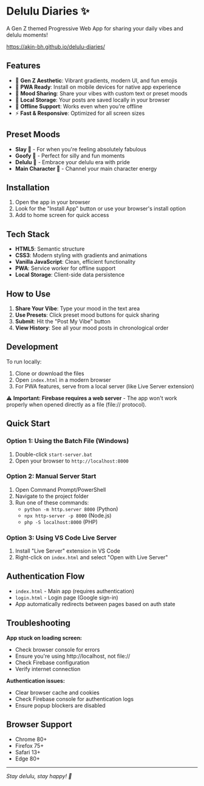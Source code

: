 # Delulu Diaries ✨

A Gen Z themed Progressive Web App for sharing your daily vibes and delulu moments!

https://akin-bh.github.io/delulu-diaries/

## Features

- 🎨 **Gen Z Aesthetic**: Vibrant gradients, modern UI, and fun emojis
- 📱 **PWA Ready**: Install on mobile devices for native app experience
- 🌈 **Mood Sharing**: Share your vibes with custom text or preset moods
- 💾 **Local Storage**: Your posts are saved locally in your browser
- 🔄 **Offline Support**: Works even when you're offline
- ⚡ **Fast & Responsive**: Optimized for all screen sizes

## Preset Moods

- **Slay 💅** - For when you're feeling absolutely fabulous
- **Goofy 🤪** - Perfect for silly and fun moments
- **Delulu 💖** - Embrace your delulu era with pride
- **Main Character 👑** - Channel your main character energy

## Installation

1. Open the app in your browser
2. Look for the "Install App" button or use your browser's install option
3. Add to home screen for quick access

## Tech Stack

- **HTML5**: Semantic structure
- **CSS3**: Modern styling with gradients and animations
- **Vanilla JavaScript**: Clean, efficient functionality
- **PWA**: Service worker for offline support
- **Local Storage**: Client-side data persistence

## How to Use

1. **Share Your Vibe**: Type your mood in the text area
2. **Use Presets**: Click preset mood buttons for quick sharing
3. **Submit**: Hit the "Post My Vibe" button
4. **View History**: See all your mood posts in chronological order

## Development

To run locally:
1. Clone or download the files
2. Open `index.html` in a modern browser
3. For PWA features, serve from a local server (like Live Server extension)

⚠️ **Important: Firebase requires a web server** - The app won't work properly when opened directly as a file (file:// protocol).

## Quick Start

### Option 1: Using the Batch File (Windows)
1. Double-click `start-server.bat`
2. Open your browser to `http://localhost:8000`

### Option 2: Manual Server Start
1. Open Command Prompt/PowerShell
2. Navigate to the project folder
3. Run one of these commands:
   - `python -m http.server 8000` (Python)
   - `npx http-server -p 8000` (Node.js)
   - `php -S localhost:8000` (PHP)

### Option 3: Using VS Code Live Server
1. Install "Live Server" extension in VS Code
2. Right-click on `index.html` and select "Open with Live Server"

## Authentication Flow
- `index.html` - Main app (requires authentication)
- `login.html` - Login page (Google sign-in)
- App automatically redirects between pages based on auth state

## Troubleshooting

**App stuck on loading screen:**
- Check browser console for errors
- Ensure you're using http://localhost, not file://
- Check Firebase configuration
- Verify internet connection

**Authentication issues:**
- Clear browser cache and cookies
- Check Firebase console for authentication logs
- Ensure popup blockers are disabled

## Browser Support

- Chrome 80+
- Firefox 75+
- Safari 13+
- Edge 80+

---

*Stay delulu, stay happy! 💖*
